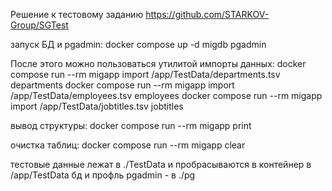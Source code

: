 Решение к тестовому заданию https://github.com/STARKOV-Group/SGTest

запуск БД и pgadmin:
docker compose up -d migdb pgadmin

После этого можно пользоваться утилитой
импорты данных:
docker compose run --rm migapp import /app/TestData/departments.tsv departments
docker compose run --rm migapp import /app/TestData/employees.tsv employees
docker compose run --rm migapp import /app/TestData/jobtitles.tsv jobtitles

вывод структуры:
docker compose run --rm migapp print

очистка таблиц:
docker compose run --rm migapp clear

тестовые данные лежат в ./TestData и пробрасываются в контейнер в /app/TestData
бд и профль pgadmin - в ./pg

